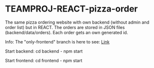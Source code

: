 # TEAMPROJ-REACT-pizza-order
The same pizza ordering website with own backend (without admin and order list) but in REACT. The orders are stored in JSON files (backend/data/orders). Each order gets an own generated id.

Info: The "only-frontend" branch is here to see:
[Link]()

Start backend:
cd backend - npm start

Start frontend:
cd frontend - npm start